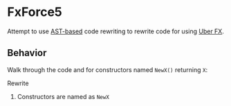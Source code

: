 # FxForce5

Attempt to use [AST-based](https://pkg.go.dev/go/ast) code rewriting to rewrite code for using [Uber FX](https://github.com/uber-go/fx).

## Behavior

Walk through the code and for constructors named `NewX()` returning `X`:

Rewrite 

1. Constructors are named as `NewX`
